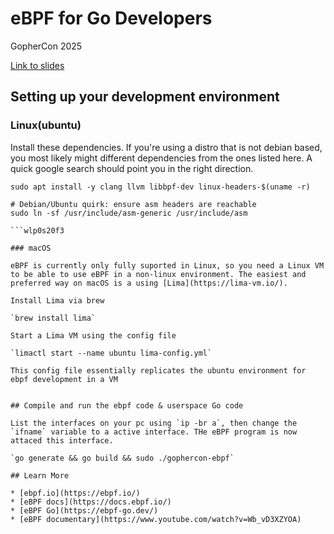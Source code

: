 # eBPF for Go Developers

GopherCon 2025

[Link to slides](https://docs.google.com/presentation/d/1_cyzyGsLsq5P_1zcEJ_ZX9EDmHWyHsGThsw6ijcK8Rg/edit?usp=sharing)

## Setting up your development environment

### Linux(ubuntu)

Install these dependencies. If you're using a distro that is not debian based, you most likely might different dependencies from the ones listed here. A quick google search should point you in the right direction.

```
sudo apt install -y clang llvm libbpf-dev linux-headers-$(uname -r)

# Debian/Ubuntu quirk: ensure asm headers are reachable
sudo ln -sf /usr/include/asm-generic /usr/include/asm

```wlp0s20f3

### macOS

eBPF is currently only fully suported in Linux, so you need a Linux VM to be able to use eBPF in a non-linux environment. The easiest and preferred way on macOS is a using [Lima](https://lima-vm.io/).

Install Lima via brew

`brew install lima`

Start a Lima VM using the config file

`limactl start --name ubuntu lima-config.yml`

This config file essentially replicates the ubuntu environment for ebpf development in a VM


## Compile and run the ebpf code & userspace Go code

List the interfaces on your pc using `ip -br a`, then change the `ifname` variable to a active interface. THe eBPF program is now attaced this interface.

`go generate && go build && sudo ./gophercon-ebpf`

## Learn More

* [ebpf.io](https://ebpf.io/)
* [eBPF docs](https://docs.ebpf.io/)
* [eBPF Go](https://ebpf-go.dev/)
* [eBPF documentary](https://www.youtube.com/watch?v=Wb_vD3XZYOA)